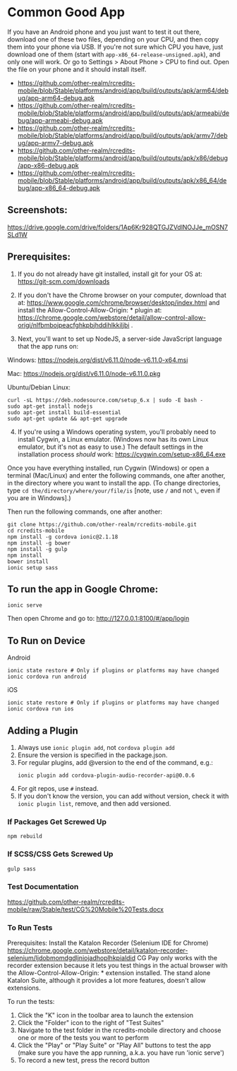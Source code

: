 # Common Good App

If you have an Android phone and you just want to test it out there, download one of these two files, depending on your CPU, and then copy them into your phone via USB. If you're not sure which CPU you have, just download one of them (start with `app-x86_64-release-unsigned.apk`), and only one will work. Or go to Settings > About Phone > CPU to find out. Open the file on your phone and it should install itself.

- https://github.com/other-realm/rcredits-mobile/blob/Stable/platforms/android/app/build/outputs/apk/arm64/debug/app-arm64-debug.apk
- https://github.com/other-realm/rcredits-mobile/blob/Stable/platforms/android/app/build/outputs/apk/armeabi/debug/app-armeabi-debug.apk
- https://github.com/other-realm/rcredits-mobile/blob/Stable/platforms/android/app/build/outputs/apk/armv7/debug/app-armv7-debug.apk
- https://github.com/other-realm/rcredits-mobile/blob/Stable/platforms/android/app/build/outputs/apk/x86/debug/app-x86-debug.apk
- https://github.com/other-realm/rcredits-mobile/blob/Stable/platforms/android/app/build/outputs/apk/x86_64/debug/app-x86_64-debug.apk

## Screenshots:

https://drive.google.com/drive/folders/1Ap6Kr928QTGJZVdlNOJJe_mOSN7SLd1W


## Prerequisites:
1.  If you do not already have git installed, install git for your OS at: https://git-scm.com/downloads

2.  If you don't have the Chrome browser on your computer, download that at: https://www.google.com/chrome/browser/desktop/index.html and install the Allow-Control-Allow-Origin: * plugin at: https://chrome.google.com/webstore/detail/allow-control-allow-origi/nlfbmbojpeacfghkpbjhddihlkkiljbi .

3.  Next, you'll want to set up NodeJS, a server-side JavaScript language that the app runs on:

   Windows: https://nodejs.org/dist/v6.11.0/node-v6.11.0-x64.msi

   Mac: https://nodejs.org/dist/v6.11.0/node-v6.11.0.pkg

   Ubuntu/Debian Linux:
   ```
   curl -sL https://deb.nodesource.com/setup_6.x | sudo -E bash -
   sudo apt-get install nodejs
   sudo apt-get install build-essential
   sudo apt-get update && apt-get upgrade
   ```

4.  If you're using a Windows operating system, you'll probably need to install Cygwin, a Linux emulator. (Windows now has its own Linux emulator, but it's not as easy to use.) The default settings in the installation process *should* work: https://cygwin.com/setup-x86_64.exe

Once you have everything installed, run Cygwin (Windows) or open a terminal (Mac/Linux) and enter the following commands, one after another, in the directory where you want to install the app. (To change directories, type `cd the/directory/where/your/file/is` \[note, use `/` and not `\`, even if you are in Windows\].)

Then run the following commands, one after another:

```
git clone https://github.com/other-realm/rcredits-mobile.git
cd rcredits-mobile
npm install -g cordova ionic@2.1.18
npm install -g bower
npm install -g gulp
npm install
bower install
ionic setup sass
```

## To run the app in Google Chrome:
```
ionic serve
```
Then open Chrome and go to: http://127.0.0.1:8100/#/app/login

## To Run on Device
Android
```
ionic state restore # Only if plugins or platforms may have changed
ionic cordova run android
```

iOS
```
ionic state restore # Only if plugins or platforms may have changed
ionic cordova run ios
```

## Adding a Plugin

1. Always use `ionic plugin add`, not `cordova plugin add`
2. Ensure the version is specified in the package.json.
3. For regular plugins, add @version to the end of the command, e.g.:
   ```
   ionic plugin add cordova-plugin-audio-recorder-api@0.0.6
   ```
4. For git repos, use `#` instead.
5. If you don't know the version, you can add without version, check it with `ionic plugin list`, remove, and then add versioned.



### If Packages Get Screwed Up

```
npm rebuild
```

### If SCSS/CSS Gets Screwed Up

```
gulp sass
```
### Test Documentation
https://github.com/other-realm/rcredits-mobile/raw/Stable/test/CG%20Mobile%20Tests.docx

### To Run Tests
Prerequisites:
Install the Katalon Recorder (Selenium IDE for Chrome) https://chrome.google.com/webstore/detail/katalon-recorder-selenium/ljdobmomdgdljniojadhoplhkpialdid
CG Pay only works with the recorder extension because it lets you test things in the actual browser with the Allow-Control-Allow-Origin: * extension installed.  The stand alone Katalon Suite, although it provides a lot more features, doesn't allow extensions.

To run the tests:
1. Click the "K" icon in the toolbar area to launch the extension
2. Click the "Folder" icon to the right of "Test Suites"
3. Navigate to the test folder in the rcredits-mobile directory and choose one or more of the tests you want to perform
4. Click the "Play" or "Play Suite" or "Play All" buttons to test the app (make sure you have the app running, a.k.a. you have run 'ionic serve')
5. To record a new test, press the record button 
